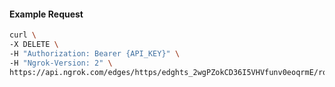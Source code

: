 <!-- Code generated for API Clients. DO NOT EDIT. -->

#### Example Request

```bash
curl \
-X DELETE \
-H "Authorization: Bearer {API_KEY}" \
-H "Ngrok-Version: 2" \
https://api.ngrok.com/edges/https/edghts_2wgPZokCD36I5VHVfunv0eoqrmE/routes/edghtsrt_2wgPZlQ2z9B3JqDl2D3dEGpgzaF/traffic_policy
```
